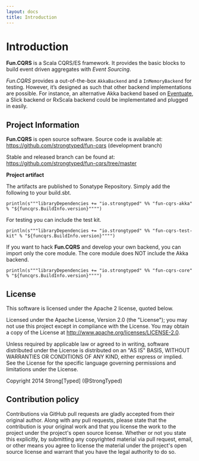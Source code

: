 ```yaml
---
layout: docs
title: Introduction
---
```


# Introduction

**Fun.CQRS** is a Scala CQRS/ES framework. It provides the basic blocks to build event driven aggregates with *Event Sourcing*.

*Fun.CQRS* provides a out-of-the-box `AkkaBackend` and a `InMemoryBackend` for testing. However, it’s designed as such that other backend implementations are possible. For instance, an alternative Akka backend based on [Eventuate](https://github.com/RBMHTechnology/eventuate), a Slick backend or RxScala backend could be implementated and plugged in easily.


## Project Information

**Fun.CQRS** is open source software. Source code is available at:  
https://github.com/strongtyped/fun-cqrs (development branch)

Stable and released branch can be found at:  
https://github.com/strongtyped/fun-cqrs/tree/master

**Project artifact**  

The artifacts are published to Sonatype Repository. Simply add the following to your build.sbt.

  
```tut:evaluated
println(s"""libraryDependencies += "io.strongtyped" %% "fun-cqrs-akka" % "${funcqrs.BuildInfo.version}"""")
```

For testing you can include the test kit.

```tut:evaluated
println(s"""libraryDependencies += "io.strongtyped" %% "fun-cqrs-test-kit" % "${funcqrs.BuildInfo.version}"""")

```

If you want to hack **Fun.CQRS** and develop your own backend, you can import only the core module.
The core module does NOT include the Akka backend.

```tut:evaluated
println(s"""libraryDependencies += "io.strongtyped" %% "fun-cqrs-core" % "${funcqrs.BuildInfo.version}"""")
```


## License
This software is licensed under the Apache 2 license, quoted below.

Licensed under the Apache License, Version 2.0 (the "License"); you may not use this project except in compliance with
the License. You may obtain a copy of the License at http://www.apache.org/licenses/LICENSE-2.0.

Unless required by applicable law or agreed to in writing, software distributed under the License is distributed on an
"AS IS" BASIS, WITHOUT WARRANTIES OR CONDITIONS OF ANY KIND, either express or implied. See the License for the specific
language governing permissions and limitations under the License.

Copyright 2014 Strong[Typed] (@StrongTyped)

## Contribution policy

Contributions via GitHub pull requests are gladly accepted from their original author. Along with any pull requests, please state that the contribution is your original work and that you license the work to the project under the project's open source license. Whether or not you state this explicitly, by submitting any copyrighted material via pull request, email, or other means you agree to license the material under the project's open source license and warrant that you have the legal authority to do so.

